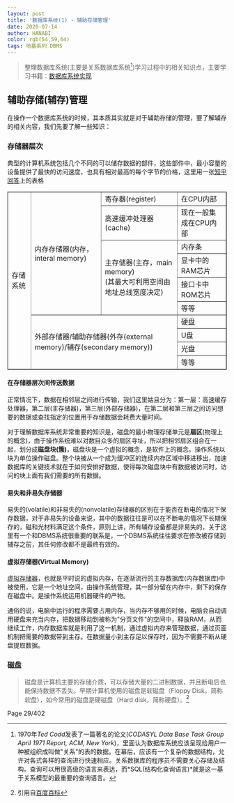 ```yaml
---
layout: post
title: '数据库系统(1) - 辅助存储管理'
date: 2020-07-14
author: HANABI
color: rgb(54,59,64)
tags: 地基系列 DBMS
---
```


> 整理数据库系统(主要是关系数据库系统[^1])学习过程中的相关知识点，主要学习书籍：[数据库系统实现](https://book.douban.com/subject/4838430/)

## 辅助存储(辅存)管理

在操作一个数据库系统的时候，其本质其实就是对于辅助存储的管理，要了解辅存的相关内容，我们先要了解一些知识：

### 存储器层次

典型的计算机系统包括几个不同的可以储存数据的部件，这些部件中，最小容量的设备提供了最快的访问速度，也具有相对最高的每个字节的价格，这里用一张[知乎回答](https://www.zhihu.com/question/28445273/answer/143956523)上的表格

<table border="1">
    <tr>
        <td rowspan="10">
            存储系统
        </td>
        <td rowspan="6">
            内存存储器(内存，interal memory)
        </td>
        <td>寄存器(register)</td>
        <td>在CPU内部</td>
    </tr>
    <tr>
        <td>高速缓冲处理器(cache)</td>
        <td>现在一般集成在CPU内部</td>
    </tr>
    <tr>
        <td rowspan="4">主存储器(主存，main memory)<br>
            (其最大可利用空间由地址总线宽度决定)
        </td>
        <td>内存条</td>
    </tr>
    <tr>
        <td>显卡中的RAM芯片</td>
    </tr>
    <tr>
        <td>接口卡中ROM芯片</td>
    </tr>
    <tr>
        <td>等等</td>
    </tr>
    <tr>
        <td rowspan="4" colspan="2">外部存储器/辅助存储器(外存(external memory)/辅存(secondary memory))</td>
        <td>
            硬盘
        </td>
    </tr>
    <tr>
        <td>U盘</td>
    </tr>
    <tr>
        <td>光盘</td>
    </tr>
    <tr>
        <td>等等</td>
    </tr>
</table>


#### 在存储器层次间传送数据 

正常情况下，数据在相邻层之间进行传输，我们这里姑且分为：第一层：高速缓存处理器，第二层(主存储器)，第三层(外部存储器)，在第二层和第三层之间访问想要的数据或查找指定的位置用于存储数据会耗费大量时间。

对于理解数据库系统非常重要的知识是，磁盘的最小物理存储单元是**扇区**(物理上的概念)，由于操作系统难以对数目众多的扇区寻址，所以把相邻扇区组合在一起，划分成**磁盘块(簇)**，磁盘块是一个虚拟的概念，是软件上的概念。操作系统以块为单位操作磁盘。整个块被从一个成为缓冲区的连续内存区域中移进移出，加速数据库的关键技术就在于如何安排好数据，使得每次磁盘块中有数据被访问时，访问的块上面有我们需要的所有数据。

#### 易失和非易失存储器

易失的(volatile)和非易失的(nonvolatile)存储器的区别在于能否在断电的情况下保存数据，对于非易失的设备来说，其中的数据往往是可以在不断电的情况下长期保存的，磁和光材料满足这个条件，原则上讲，所有辅存设备都是非易失的，关于这里有一个和DBMS系统很重要的联系是，一个DBMS系统往往要求在修改被存储到辅存之前，其任何修改都不是最终有效的。

#### 虚拟存储器(Virtual Memory)

[虚拟存储器](https://baike.baidu.com/item/%E8%99%9A%E6%8B%9F%E5%86%85%E5%AD%98)，也就是平时说的虚拟内存，在逐渐流行的主存数据库(内存数据库)中被使用，它是一个地址空间，由操作系统管理，其一部分留在内存中，剩下的保存在磁盘中。是操作系统运用机器硬件的产物。

通俗的说，电脑中运行的程序需要占用内存，当内存不够用的时候，电脑会自动调用硬盘来充当内存，把数据移动到被称为"分页文件"的空间中，释放RAM，从而继续工作，内存数据库就是利用了这一机制，通过虚拟内存来管理数据，通过页面机制把需要的数据带到主存。在数据量小到主存足以保存时，因为不需要不断从硬盘提取数据。



### 磁盘

> 磁盘是计算机主要的存储介质，可以存储大量的二进制数据，并且断电后也能保持数据不丢失。早期计算机使用的磁盘是软磁盘（Floppy Disk，简称软盘），如今常用的磁盘是硬磁盘（Hard disk，简称硬盘）。[^2]

Page 29/402



[^1]: 1970年*Ted Codd*发表了一篇著名的论文(*CODASYL Data Base Task Group April 1971 Report, ACM, New York*)，里面认为数据库系统应该呈现给用户一种被组织成叫做"关系"的表的数据。在幕后，应该有一个复杂的数据结构，允许对各式各样的查询进行快速相应。关系数据库的程序员不需要关心存储及结构。查询可以用很高级的语言来表达，而*SQL(结构化查询语言)*就是这一基于关系模型的最重要的查询语言。

[^2]: 引用自[百度百科](https://baike.baidu.com/item/%E7%A3%81%E7%9B%98)